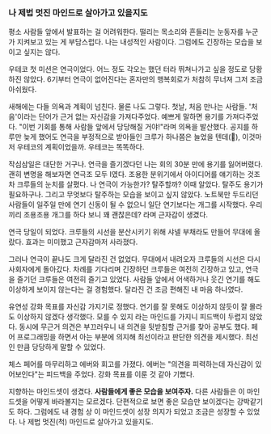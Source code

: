 ### 나 제법 멋진 마인드로 살아가고 있을지도

평소 사람들 앞에서 발표하는 걸 어려워한다. 떨리는 목소리와 흔들리는 눈동자를 누군가 지켜보고 있는 게 부담스럽다.
나는 내성적인 사람이다. 그럼에도 긴장하는 모습을 보이고 싶지는 않다.

우테코 첫 미션은 연극이었다. 어느 정도 각오는 했던 터라 뛰쳐나가고 싶을 정도로 당황하진 않았다.
6기부터 연극이 없어진다는 혼자만의 행복회로가 처참히 무너져 그저 조금 아쉬웠다.

새해에는 다들 의욕과 계획이 넘친다. 물론 나도 그렇다. 
첫날, 처음 만나는 사람들. '처음'이라는 단어가 근거 없는 자신감을 가져다주었다. 예쁘게 말하면 용기를 가져다주었다. 
"이번 기회를 통해 사람들 앞에서 당당해질 거야!"라며 의욕을 발산했다. 
공지를 하루만 늦게 했어도 연극을 부정적으로 받아들인 크루가 하나쯤은 늘었을 텐데(🙋), 이것마저 우테코의 계획이었을까. 우테코는 똑똑하다.

작심삼일은 대단한 거구나. 연극을 즐기겠다던 나는 회의 30분 만에 용기를 잃어버렸다. 
괜히 변명을 해보자면 연극조 모두 I였다. 조용한 분위기에서 아이디어를 얘기하는 것조차 크루들의 눈치를 살폈다. 
나 연극이 가능한가? 탈주할까? 이때 알았다. 탈주도 용기가 필요하구나. 그리고 무엇보다 탈주하는 모습을 보이고 싶지 않았다. 
노트북만 두드리던 사람들이 일주일 만에 연기 신동이 될 수 없으니 일단 연기보다는 개그를 시작했다. 
우리끼리 조용조용 개그를 하다 보니 꽤 괜찮은데? 라며 근자감이 생겼다.

연극 당일이 되었다. 
크루들의 시선을 분산시키기 위해 샤넬 부채라도 만들어 무대에 올랐다. 
효과는 미미했고 근자감마저 사라졌다.

그러나 연극이 끝나도 크게 달라진 건 없었다. 
무대에서 내려오자 크루들의 시선은 다시 사회자에게 돌아갔다. 
차례를 기다리며 긴장하던 크루들은 여전히 긴장하고 있고, 연극을 즐기던 크루들은 여전히 즐기고 있었다. 
사람들 앞에서 어색하거나 웃긴 연기를 해도 이상하게 보이지 않는다는 걸 경험했다. 
달라진 건 조금 편해진 내 마음 하나였다.

유연성 강화 목표를 자신감 가지기로 정했다. 
연기를 잘 못해도 이상하지 않듯이 잘 몰라도 이상하지 않겠다 생각했다. 
모를 수 있지 라는 마인드를 가지니 피드백이 두렵지 않았다. 동시에 무근거 의견은 부끄러우니 내 의견을 뒷받침할 근거를 찾아 공부도 했다. 
페어 프로그래밍을 하면서 아는 부분에 의지해 최선이라고 판단한 의견을 제시했다. 최선인 만큼 당당하게 말할 수 있었다.

체스 페어를 마무리하고 에버와 회고를 가졌다. 
에버는 "의견을 피력하는데 자신감이 있어보인다"는 피드백을 주었다. 강화 목표를 이룬 것 같아 기뻤다.

지향하는 마인드셋이 생겼다. **사람들에게 좋은 모습을 보여주자.** 
다른 사람들은 이 마인드셋을 어떻게 바라볼지는 모르겠다. 단편적으로 보면 좋은 모습만 보이겠다는 강박같기도 하다. 
그럼에도 내 경험 상 이 마인드셋이 성장 의지가 되었고 조금은 성장할 수 있었다. 
나 제법 멋진(척) 마인드로 살아가고 있을지도.